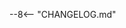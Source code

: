 <style>
    /* https://github.com/squidfunk/mkdocs-material/discussions/2532 */
    /* number of ".md-nav__list" determines the max level of TOC to be displayed in TOC */
    /* e.g. if ".md-nav__list" is repeated 2 times - the headers ###, ####, #####,  ... will not be displayed in TOC */
    .md-sidebar--secondary .md-nav__list .md-nav__list {
        display: none
    }
</style>

--8<-- "CHANGELOG.md"
